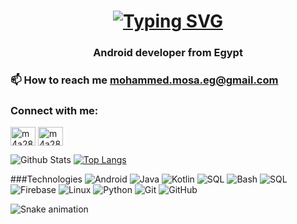 <h1 align="center">
 <a href="https://git.io/typing-svg"><img src="https://readme-typing-svg.herokuapp.com?font=Fira+Code&size=35&pause=1000&background=30FFEB00&center=true&vCenter=true&width=440&lines=Hi++I%2Cm+Mohammed+Mosa" alt="Typing SVG" /></a>
</h1>

<h3 align="center">Android developer from Egypt</h3>


### 📫 How to reach me **mohammed.mosa.eg@gmail.com**

<h3 align="left">Connect with me:</h3>
<p align="left">
<a href="https://twitter.com/m4a28" target="blank"><img align="center" src="https://raw.githubusercontent.com/rahuldkjain/github-profile-readme-generator/master/src/images/icons/Social/twitter.svg" alt="m4a28" height="30" width="40" /></a>
<a href="https://fb.com/m4a28" target="blank"><img align="center" src="https://raw.githubusercontent.com/rahuldkjain/github-profile-readme-generator/master/src/images/icons/Social/facebook.svg" alt="m4a28" height="30" width="40" /></a>
</p>

![Github Stats](https://github-readme-stats.vercel.app/api?username=m4a28&count_private=true&show_icons=true&include_all_commits=true&theme=tokyonight&hide=prs)
[![Top Langs](https://github-readme-stats.vercel.app/api/top-langs/?username=m4a28&layout=compact&theme=tokyonight)](https://github.com/anuraghazra/github-readme-stats)

###Technologies
![Android](https://img.shields.io/badge/Android-3DDC84?style=for-the-badge&logo=android&logoColor=white)
![Java](https://img.shields.io/badge/java-ff2800?style=for-the-badge&logo=java&logoColor=white)
![Kotlin](https://img.shields.io/badge/kotlin-7F52FF.svg?style=for-the-badge&logo=kotlin&logoColor=white)
![SQL](https://img.shields.io/badge/SQLite-003B57?style=for-the-badge&logo=sqlite&logoColor=white)
![Bash](https://img.shields.io/badge/bash-4EAA25?style=for-the-badge&logo=&logoColor=white)
![SQL](https://img.shields.io/badge/SQLite-0385ff?style=for-the-badge&logo=sqlite&logoColor=white)
![Firebase](https://img.shields.io/badge/Firebase-FFCA28?style=for-the-badge&logo=firebase&logoColor=white)
![Linux](https://img.shields.io/badge/linux-87CF3E?style=for-the-badge&logo=Linux&logoColor=white)
![Python](https://img.shields.io/badge/Python-3776AB?style=for-the-badge&logo=python&logoColor=white)
![Git](https://img.shields.io/badge/git-%23F05033.svg?style=for-the-badge&logo=git&logoColor=white)
![GitHub](https://img.shields.io/badge/github-%23121011.svg?style=for-the-badge&logo=github&logoColor=white)

![Snake animation](https://github.com/ahmed-faroukk/ahmed-faroukk/blob/output/github-contribution-grid-snake.svg)
